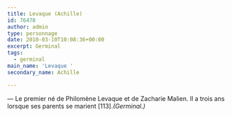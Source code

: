 ```yaml
---
title: Levaque (Achille)
id: 76478
author: admin
type: personnage
date: 2010-03-10T10:08:36+00:00
excerpt: Germinal
tags:
  - germinal
main_name: 'Levaque '
secondary_name: Achille

---
```

— Le premier né de Philomène Levaque et de Zacharie Malien. Il a trois ans lorsque ses parents se marient [113]._(Germinal.)_